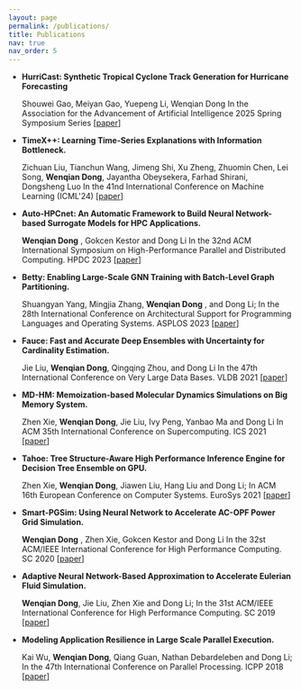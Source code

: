 ```yaml
---
layout: page
permalink: /publications/
title: Publications
nav: true
nav_order: 5
---
```


<!-- ## 2023 -->

- **HurriCast: Synthetic Tropical Cyclone Track Generation for Hurricane Forecasting**

  Shouwei Gao, Meiyan Gao, Yuepeng Li, Wenqian Dong
  In the Association for the Advancement of Artificial Intelligence 2025 Spring Symposium Series [<a href="https://arxiv.org/abs/2309.07174">paper</a>] 

- **TimeX++: Learning Time-Series Explanations with Information Bottleneck.**

  Zichuan Liu, Tianchun Wang, Jimeng Shi, Xu Zheng, Zhuomin Chen, Lei Song, **Wenqian Dong**, Jayantha Obeysekera, Farhad Shirani, Dongsheng Luo
  In the 41nd International Conference on Machine Learning (ICML'24) [<a href="https://dl.acm.org/doi/10.5555/3692070.3693367">paper</a>] 

- **Auto-HPCnet: An Automatic Framework to Build Neural Network-based Surrogate Models for HPC Applications.**

  **Wenqian Dong** , Gokcen Kestor and Dong Li
  In the 32nd ACM International Symposium on High-Performance Parallel and Distributed Computing. HPDC 2023 [<a href="https://dl.acm.org/doi/10.1145/3588195.3592985">paper</a>]

- **Betty: Enabling Large-Scale GNN Training with Batch-Level Graph Partitioning.**

  Shuangyan Yang, Mingjia Zhang, **Wenqian Dong** , and Dong Li;
  In the 28th International Conference on Architectural Support for Programming Languages and Operating Systems. ASPLOS 2023 [<a href="https://dl.acm.org/doi/10.1145/3575693.3575725">paper</a>]

<!-- ## Before 2022 -->

- **Fauce: Fast and Accurate Deep Ensembles with Uncertainty for Cardinality Estimation.**

  Jie Liu, **Wenqian Dong**, Qingqing Zhou, and Dong Li
  In the 47th International Conference on Very Large Data Bases. VLDB 2021 [<a href="https://vldb.org/pvldb/vol14/p1950-liu.pdf">paper</a>]

- **MD-HM: Memoization-based Molecular Dynamics Simulations on Big Memory System.**

  Zhen Xie, **Wenqian Dong**, Jie Liu, Ivy Peng, Yanbao Ma and Dong Li
  In ACM 35th International Conference on Supercomputing. ICS 2021 [<a href="https://dl.acm.org/doi/10.1145/3447818.3460365">paper</a>]

- **Tahoe: Tree Structure-Aware High Performance Inference Engine for Decision Tree Ensemble on GPU.**

  Zhen Xie, **Wenqian Dong**, Jiawen Liu, Hang Liu and Dong Li;
  In ACM 16th European Conference on Computer Systems. EuroSys 2021 [<a href="https://dl.acm.org/doi/abs/10.1145/3447786.3456251">paper</a>]

- **Smart-PGSim: Using Neural Network to Accelerate AC-OPF Power Grid Simulation.**

  **Wenqian Dong** , Zhen Xie, Gokcen Kestor and Dong Li
  In the 32st ACM/IEEE International Conference for High Performance Computing. SC 2020 [<a href="https://ieeexplore.ieee.org/abstract/document/9355288">paper</a>]

- **Adaptive Neural Network-Based Approximation to Accelerate Eulerian Fluid Simulation.**

  **Wenqian Dong**, Jie Liu, Zhen Xie and Dong Li;
  In the 31st ACM/IEEE International Conference for High Performance Computing. SC 2019 [<a href="https://dl.acm.org/doi/10.1145/3295500.3356147">paper</a>]

- **Modeling Application Resilience in Large Scale Parallel Execution.**

  Kai Wu, **Wenqian Dong**, Qiang Guan, Nathan Debardeleben and Dong Li;
  In the 47th International Conference on Parallel Processing. ICPP 2018 [<a href="https://dl.acm.org/doi/10.1145/3225058.3225119">paper</a>]
